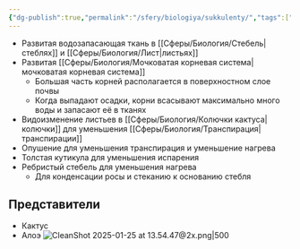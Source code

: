 ```yaml
---
{"dg-publish":true,"permalink":"/sfery/biologiya/sukkulenty/","tags":["Ботаника"]}
---
```


- Развитая водозапасающая ткань в [[Сферы/Биология/Стебель\|стеблях]] и [[Сферы/Биология/Лист\|листьях]]
- Развитая [[Сферы/Биология/Мочковатая корневая система\|мочковатая корневая система]]
	- Большая часть корней располагается в поверхностном слое почвы
	- Когда выпадают осадки, корни всасывают максимально много воды и запасают её в тканях
- Видоизменение листьев в [[Сферы/Биология/Колючки кактуса\|колючки]] для уменьшения [[Сферы/Биология/Транспирация\|транспирации]] 
- Опушение для уменьшения транспирация и уменьшение нагрева
- Толстая кутикула для уменьшения испарения
- Ребристый стебель для уменьшения нагрева
	- Для конденсации росы и стеканию к основанию стебля
## Представители
- Кактус
- Алоэ
![CleanShot 2025-01-25 at 13.54.47@2x.png|500](/img/user/%D0%90%D1%80%D1%85%D0%B8%D0%B2/%D0%9A%D1%8D%D1%88/CleanShot%202025-01-25%20at%2013.54.47@2x.png)
